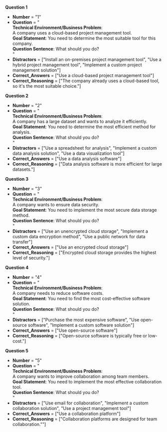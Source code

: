 **Question 1**

- **Number** = "1"
- **Question** = "  
    **Technical Environment/Business Problem**:  
    A company uses a cloud-based project management tool.  
    **Goal Statement**: You need to determine the most suitable tool for this company.  
    **Question Sentence**: What should you do?  
  "
- **Distractors** = ["Install an on-premises project management tool", "Use a hybrid project management tool", "Implement a custom project management solution"]
- **Correct_Answers** = ["Use a cloud-based project management tool"]
- **Correct_Reasoning** = ["The company already uses a cloud-based tool, so it's the most suitable choice."]

**Question 2**

- **Number** = "2"
- **Question** = "  
    **Technical Environment/Business Problem**:  
    A company has a large dataset and wants to analyze it efficiently.  
    **Goal Statement**: You need to determine the most efficient method for analysis.  
    **Question Sentence**: What should you do?  
  "
- **Distractors** = ["Use a spreadsheet for analysis", "Implement a custom data analysis solution", "Use a data visualization tool"]
- **Correct_Answers** = ["Use a data analysis software"]
- **Correct_Reasoning** = ["Data analysis software is more efficient for large datasets."]

**Question 3**

- **Number** = "3"
- **Question** = "  
    **Technical Environment/Business Problem**:  
    A company wants to ensure data security.  
    **Goal Statement**: You need to implement the most secure data storage method.  
    **Question Sentence**: What should you do?  
  "
- **Distractors** = ["Use an unencrypted cloud storage", "Implement a custom data encryption method", "Use a public network for data transfer"]
- **Correct_Answers** = ["Use an encrypted cloud storage"]
- **Correct_Reasoning** = ["Encrypted cloud storage provides the highest level of security."]

**Question 4**

- **Number** = "4"
- **Question** = "  
    **Technical Environment/Business Problem**:  
    A company needs to reduce software costs.  
    **Goal Statement**: You need to find the most cost-effective software solution.  
    **Question Sentence**: What should you do?  
  "
- **Distractors** = ["Purchase the most expensive software", "Use open-source software", "Implement a custom software solution"]
- **Correct_Answers** = ["Use open-source software"]
- **Correct_Reasoning** = ["Open-source software is typically free or low-cost."]

**Question 5**

- **Number** = "5"
- **Question** = "  
    **Technical Environment/Business Problem**:  
    A company wants to improve collaboration among team members.  
    **Goal Statement**: You need to implement the most effective collaboration tool.  
    **Question Sentence**: What should you do?  
  "
- **Distractors** = ["Use email for collaboration", "Implement a custom collaboration solution", "Use a project management tool"]
- **Correct_Answers** = ["Use a collaboration platform"]
- **Correct_Reasoning** = ["Collaboration platforms are designed for team collaboration.""]